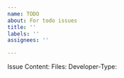 ```yaml
---
name: TODO
about: For todo issues
title: ''
labels: ''
assignees: ''

---
```


Issue Content:
Files:
Developer-Type:
